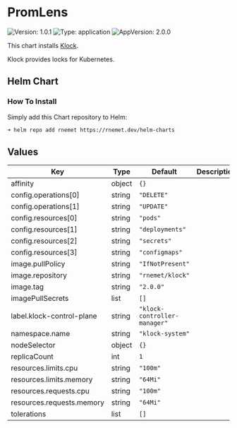 # PromLens

![Version: 1.0.1](https://img.shields.io/badge/Version-1.0.1-informational?style=flat-square) ![Type: application](https://img.shields.io/badge/Type-application-informational?style=flat-square) ![AppVersion: 2.0.0](https://img.shields.io/badge/AppVersion-2.0.0-informational?style=flat-square)

This chart installs [Klock](https://github.com/robert-nemet/klock).

Klock provides locks for Kubernetes.

## Helm Chart

### How To Install

Simply add this Chart repository to Helm:

```sh
➜ helm repo add rnemet https://rnemet.dev/helm-charts
```

## Values

| Key | Type | Default | Description |
|-----|------|---------|-------------|
| affinity | object | `{}` |  |
| config.operations[0] | string | `"DELETE"` |  |
| config.operations[1] | string | `"UPDATE"` |  |
| config.resources[0] | string | `"pods"` |  |
| config.resources[1] | string | `"deployments"` |  |
| config.resources[2] | string | `"secrets"` |  |
| config.resources[3] | string | `"configmaps"` |  |
| image.pullPolicy | string | `"IfNotPresent"` |  |
| image.repository | string | `"rnemet/klock"` |  |
| image.tag | string | `"2.0.0"` |  |
| imagePullSecrets | list | `[]` |  |
| label.klock-control-plane | string | `"klock-controller-manager"` |  |
| namespace.name | string | `"klock-system"` |  |
| nodeSelector | object | `{}` |  |
| replicaCount | int | `1` |  |
| resources.limits.cpu | string | `"100m"` |  |
| resources.limits.memory | string | `"64Mi"` |  |
| resources.requests.cpu | string | `"100m"` |  |
| resources.requests.memory | string | `"64Mi"` |  |
| tolerations | list | `[]` |  |

